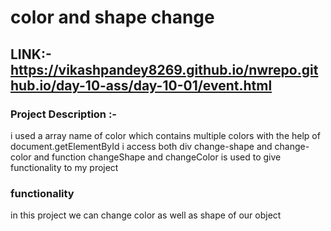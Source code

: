 # color and shape change 

## LINK:-https://vikashpandey8269.github.io/nwrepo.github.io/day-10-ass/day-10-01/event.html

### Project Description :-
i used a array name of color which contains multiple colors with the help of document.getElementById i access both div change-shape and change-color and function changeShape
and changeColor is used to give functionality to my project

### functionality
in this project  we can change color as well as shape of our object



